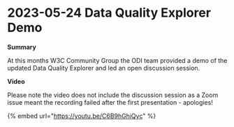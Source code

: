 # 2023-05-24 Data Quality Explorer Demo

**Summary**

At this months W3C Community Group the ODI team provided a demo of the updated Data Quality Explorer and led an open discussion session.



**Video**

Please note the video does not include the discussion session as a Zoom issue meant the recording failed after the first presentation - apologies!

{% embed url="https://youtu.be/C6B9hGhiQyc" %}
